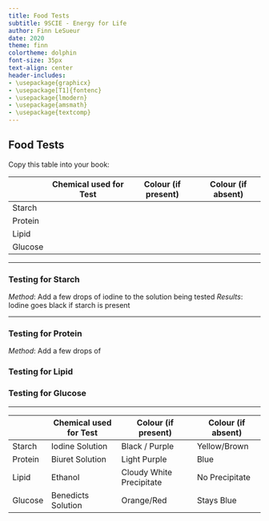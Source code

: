 ```yaml
---
title: Food Tests
subtitle: 9SCIE - Energy for Life
author: Finn LeSueur
date: 2020
theme: finn
colortheme: dolphin
font-size: 35px
text-align: center
header-includes:
- \usepackage{graphicx}
- \usepackage[T1]{fontenc}
- \usepackage{lmodern}
- \usepackage{amsmath}
- \usepackage{textcomp}
---
```


## Food Tests

Copy this table into your book:

|         | Chemical used for Test | Colour (if present) | Colour (if absent) |
|---------|------------------------|---------------------|--------------------|
| Starch  |                        |                     |                    |
| Protein |                        |                     |                    |
| Lipid   |                        |                     |                    |
| Glucose |                        |                     |                    |

---

### Testing for Starch

_Method_: Add a few drops of iodine to the solution being tested
_Results_: Iodine goes black if starch is present

---

### Testing for Protein

_Method_: Add a few drops of 

### Testing for Lipid

### Testing for Glucose

---

|         | Chemical used for Test | Colour (if present)      | Colour (if absent) |
|---------|------------------------|--------------------------|--------------------|
| Starch  | Iodine Solution        | Black / Purple           | Yellow/Brown       |
| Protein | Biuret Solution        | Light Purple             | Blue               |
| Lipid   | Ethanol                | Cloudy White Precipitate | No Precipitate     |
| Glucose | Benedicts Solution     | Orange/Red               | Stays Blue         |
